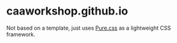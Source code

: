 # caaworkshop.github.io

Not based on a template, just uses [Pure.css](https://purecss.io/) as a lightweight CSS framework.
